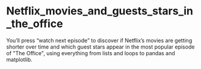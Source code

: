 # Netflix_movies_and_guests_stars_in_the_office
 You’ll press “watch next episode” to discover if Netflix’s movies are getting shorter over time and which guest stars appear in the most popular episode of "The Office", using everything from lists and loops to pandas and matplotlib.
